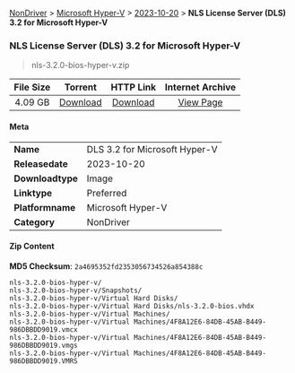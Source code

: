 
[NonDriver](/README.md)  >  [Microsoft Hyper-V](/index/NonDriver/Microsoft_Hyper-V.md)  >  [2023-10-20](/index/NonDriver/Microsoft_Hyper-V/2023-10-20.md)  >  **NLS License Server (DLS) 3.2 for Microsoft Hyper-V**


###    NLS License Server (DLS) 3.2 for Microsoft Hyper-V

> nls-3.2.0-bios-hyper-v.zip   


| **File Size** | **Torrent**  | **HTTP Link** | **Internet Archive** |
|:-------------:|:------------:|:-------------:|:--------------------:|
| 4.09 GB |  [Download](https://archive.org/download/nvgpu_nls-3.2.0-bios-hyper-v.zip/nvgpu_nls-3.2.0-bios-hyper-v.zip_archive.torrent)       | [Download](https://archive.org/compress/nvgpu_nls-3.2.0-bios-hyper-v.zip) | [View Page](https://archive.org/details/nvgpu_nls-3.2.0-bios-hyper-v.zip)       |

#### Meta

<table>
<tr><td><strong>Name</strong></td><td>DLS 3.2 for Microsoft Hyper-V</td></tr>
<tr><td><strong>Releasedate</strong></td><td>2023-10-20</td></tr>
<tr><td><strong>Downloadtype</strong></td><td>Image</td></tr>
<tr><td><strong>Linktype</strong></td><td>Preferred</td></tr>
<tr><td><strong>Platformname</strong></td><td>Microsoft Hyper-V</td></tr>
<tr><td><strong>Category</strong></td><td>NonDriver</td></tr>
</table>

#### Zip Content

**MD5 Checksum**: `2a4695352fd2353056734526a854388c`

```text
nls-3.2.0-bios-hyper-v/
nls-3.2.0-bios-hyper-v/Snapshots/
nls-3.2.0-bios-hyper-v/Virtual Hard Disks/
nls-3.2.0-bios-hyper-v/Virtual Hard Disks/nls-3.2.0-bios.vhdx
nls-3.2.0-bios-hyper-v/Virtual Machines/
nls-3.2.0-bios-hyper-v/Virtual Machines/4F8A12E6-84DB-45AB-B449-986DBBDD9019.vmcx
nls-3.2.0-bios-hyper-v/Virtual Machines/4F8A12E6-84DB-45AB-B449-986DBBDD9019.vmgs
nls-3.2.0-bios-hyper-v/Virtual Machines/4F8A12E6-84DB-45AB-B449-986DBBDD9019.VMRS
```